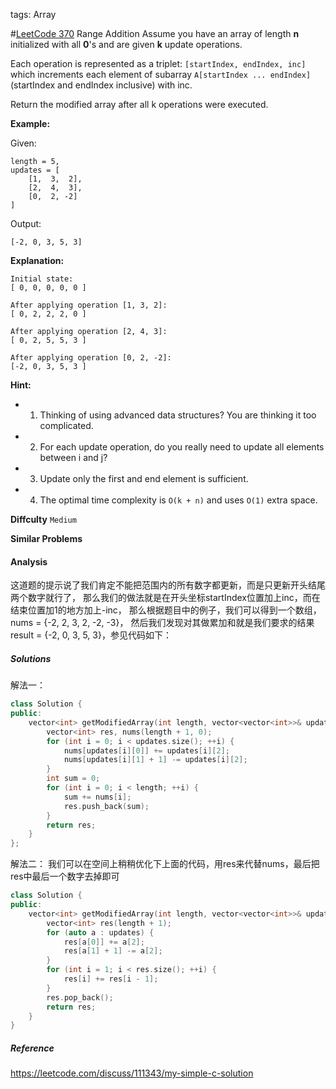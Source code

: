 tags: Array

#[LeetCode 370] Range Addition
Assume you have an array of length **n** initialized with all **0**'s and are given **k** update operations.

Each operation is represented as a triplet: `[startIndex, endIndex, inc]` 
which increments each element of subarray `A[startIndex ... endIndex]` (startIndex and endIndex inclusive) with inc.

Return the modified array after all k operations were executed.

**Example:**  

Given:

    length = 5,
    updates = [
        [1,  3,  2],
        [2,  4,  3],
        [0,  2, -2]
    ]

Output:

    [-2, 0, 3, 5, 3]

**Explanation:**  

    Initial state:
    [ 0, 0, 0, 0, 0 ]

    After applying operation [1, 3, 2]:
    [ 0, 2, 2, 2, 0 ]

    After applying operation [2, 4, 3]:
    [ 0, 2, 5, 5, 3 ]

    After applying operation [0, 2, -2]:
    [-2, 0, 3, 5, 3 ]

**Hint:**

 * 1. Thinking of using advanced data structures? You are thinking it too complicated.
 * 2. For each update operation, do you really need to update all elements between i and j?
 * 3. Update only the first and end element is sufficient.
 * 4. The optimal time complexity is `O(k + n)` and uses `O(1)` extra space.

**Diffculty**
`Medium`

**Similar Problems**


#### Analysis

这道题的提示说了我们肯定不能把范围内的所有数字都更新，而是只更新开头结尾两个数字就行了，
那么我们的做法就是在开头坐标startIndex位置加上inc，而在结束位置加1的地方加上-inc，
那么根据题目中的例子，我们可以得到一个数组，nums = {-2, 2, 3, 2, -2, -3}，
然后我们发现对其做累加和就是我们要求的结果result = {-2, 0, 3, 5, 3}，参见代码如下：

 
##### Solutions

解法一：

```cpp
class Solution {
public:
    vector<int> getModifiedArray(int length, vector<vector<int>>& updates) {
        vector<int> res, nums(length + 1, 0);
        for (int i = 0; i < updates.size(); ++i) {
            nums[updates[i][0]] += updates[i][2];
            nums[updates[i][1] + 1] -= updates[i][2];
        }
        int sum = 0;
        for (int i = 0; i < length; ++i) {
            sum += nums[i];
            res.push_back(sum);
        }
        return res;
    }
}; 
``` 

解法二：
我们可以在空间上稍稍优化下上面的代码，用res来代替nums，最后把res中最后一个数字去掉即可

```cpp
class Solution {
public:
    vector<int> getModifiedArray(int length, vector<vector<int>>& updates) {
        vector<int> res(length + 1);
        for (auto a : updates) {
            res[a[0]] += a[2];
            res[a[1] + 1] -= a[2];
        }
        for (int i = 1; i < res.size(); ++i) {
            res[i] += res[i - 1];
        }
        res.pop_back();
        return res;
    }
}
``` 

##### Reference

https://leetcode.com/discuss/111343/my-simple-c-solution

[LeetCode 370]:https://leetcode.com/problems/range-addition
